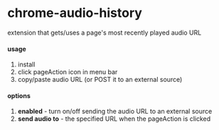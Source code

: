 # chrome-audio-history
extension that gets/uses a page's most recently played audio URL

#### usage
1. install
2. click pageAction icon in menu bar
3. copy/paste audio URL (or POST it to an external source)

#### options
1. **enabled** - turn on/off sending the audio URL to an external source
2. **send audio to** - the specified URL when the pageAction is clicked
